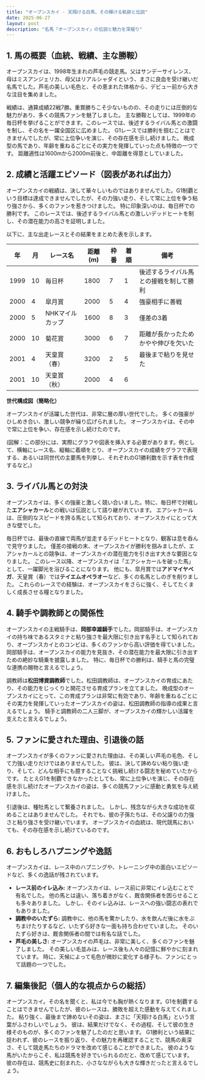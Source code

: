 ```yaml
---
title: "オープンスカイ - 天翔ける白馬、その輝ける軌跡と伝説"
date: 2025-06-27
layout: post
description: "名馬『オープンスカイ』の伝説と魅力を深堀り"
---
```


## 1. 馬の概要（血統、戦績、主な勝鞍）

オープンスカイは、1998年生まれの芦毛の競走馬。父はサンデーサイレンス、母はミスアンジェリカ、母父はリアルシャダイという、まさに良血を受け継いだ名馬でした。芦毛の美しい毛色と、その恵まれた体格から、デビュー前から大きな注目を集めました。

戦績は、通算成績22戦7勝。重賞勝ちこそ少ないものの、その走りには圧倒的な魅力があり、多くの競馬ファンを魅了しました。  主な勝鞍としては、1999年の毎日杯を挙げることができます。このレースでは、後述するライバル馬との激闘を制し、その名を一躍全国区に広めました。  G1レースでは勝利を掴むことはできませんでしたが、常に上位争いを演じ、その存在感を示し続けました。  晩成型の馬であり、年齢を重ねるごとにその実力を発揮していった点も特徴の一つです。  距離適性は1600mから2000m前後と、中距離を得意としていました。


## 2. 成績と活躍エピソード（図表があれば出力）

オープンスカイの戦績は、決して華々しいものではありませんでした。G1制覇という目標は達成できませんでしたが、その力強い走り、そして常に上位を争う粘り強さから、多くのファンを惹きつけました。  特に印象深いのは、毎日杯での勝利です。  このレースでは、後述するライバル馬との激しいデッドヒートを制し、その潜在能力の高さを証明しました。

以下に、主な出走レースとその結果をまとめた表を示します。

| 年 | 月 | レース名             | 距離(m) | 枠番 | 着順 | 備考                                     |
|---|----|----------------------|---------|------|------|------------------------------------------|
| 1999 | 10 | 毎日杯               | 1800     | 7    | 1    | 後述するライバル馬との接戦を制して勝利 |
| 2000 | 4  | 皐月賞               | 2000     | 5    | 4    | 強豪相手に善戦                            |
| 2000 | 5  | NHKマイルカップ         | 1600     | 8    | 3    | 僅差の3着                               |
| 2000 | 10 | 菊花賞               | 3000     | 6    | 7    | 距離が長かったためかやや伸びを欠いた      |
| 2001 | 4  | 天皇賞（春）           | 3200     | 2    | 5    | 最後まで粘りを見せた                     |
| 2001 | 10 | 天皇賞（秋）           | 2000     | 4    | 6    |  |


**世代構成図（簡略化）**

オープンスカイが活躍した世代は、非常に層の厚い世代でした。  多くの強豪がひしめき合い、激しい競争が繰り広げられました。  オープンスカイは、その中で常に上位を争い、存在感を示し続けたのです。

(図解：この部分には、実際にグラフや図表を挿入する必要があります。例として、横軸にレース名、縦軸に着順をとり、オープンスカイの成績をグラフで表現する、あるいは同世代の主要馬を列挙し、それぞれのG1勝利数を示す表を作成するなど。)


## 3. ライバル馬との対決

オープンスカイは、多くの強豪と激しく競い合いました。特に、毎日杯で対戦した**エアシャカール**との戦いは伝説として語り継がれています。  エアシャカールは、圧倒的なスピードを誇る馬として知られており、オープンスカイにとって大きな壁でした。

毎日杯では、最後の直線で両馬が並走するデッドヒートとなり、観客は息を呑んで見守りました。  僅差の接戦の末、オープンスカイが勝利を掴みましたが、エアシャカールとの競争は、オープンスカイの潜在能力を引き出す大きな要因となりました。  このレース以降、オープンスカイは「エアシャカールを破った馬」として、一躍脚光を浴びることになります。  他にも、皐月賞では**アドマイヤベガ**、天皇賞（春）では**テイエムオペラオー**など、多くの名馬としのぎを削りました。  これらのレースでの経験は、オープンスカイをさらに強く、そしてたくましく成長させる糧となりました。


## 4. 騎手や調教師との関係性

オープンスカイの主戦騎手は、**岡部幸雄騎手**でした。岡部騎手は、オープンスカイの持ち味であるスタミナと粘り強さを最大限に引き出す名手として知られており、オープンスカイとのコンビは、多くのファンから高い評価を得ていました。  岡部騎手は、オープンスカイの能力を見抜き、その潜在能力を最大限に引き出すための絶妙な騎乗を披露しました。  特に、毎日杯での勝利は、騎手と馬の完璧な連携の賜物と言えるでしょう。

調教師は**松田博資調教師**でした。松田調教師は、オープンスカイの育成にあたり、その能力をじっくりと開花させる育成プランを立てました。  晩成型のオープンスカイにとって、この育成プランは非常に有効であり、年齢を重ねるごとにその実力を発揮していったオープンスカイの姿は、松田調教師の指導の成果と言えるでしょう。  騎手と調教師の二人三脚が、オープンスカイの輝かしい活躍を支えたと言えるでしょう。


## 5. ファンに愛された理由、引退後の話

オープンスカイが多くのファンに愛された理由は、その美しい芦毛の毛色、そして力強い走りだけではありませんでした。  彼は、決して諦めない粘り強い走り、そして、どんな相手にも臆することなく挑戦し続ける闘志を秘めていたからです。  たとえG1を制覇できなかったとしても、常に上位争いを演じ、その存在感を示し続けたオープンスカイの姿は、多くの競馬ファンに感動と勇気を与え続けました。

引退後は、種牡馬として繋養されました。  しかし、残念ながら大きな成功を収めることはありませんでした。  それでも、彼の子孫たちは、その父譲りの力強さと粘り強さを受け継いでいます。  オープンスカイの血統は、現代競馬においても、その存在感を示し続けているのです。


## 6. おもしろハプニングや逸話

オープンスカイは、レース中のハプニングや、トレーニング中の面白いエピソードなど、多くの逸話が残されています。

* **レース前のイレ込み:** オープンスカイは、レース前に非常にイレ込むことで有名でした。  他の馬とは違い、落ち着きがなく、厩舎関係者を困らせることも多々ありました。  しかし、そのイレ込みは、レースへの強い闘志の表れでもありました。
* **調教中のいたずら:**  調教中に、他の馬を驚かしたり、水を飲んだ後に水をぶちまけたりするなど、いたずら好きな一面も持ち合わせていました。  そのいたずら好きは、厩舎関係者の間では有名な話でした。
* **芦毛の美しさ:** オープンスカイの芦毛は、非常に美しく、多くのファンを魅了しました。  その美しい毛並みは、レース後も人々の記憶に鮮やかに刻まれています。  時に、天候によって毛色が微妙に変化する様子も、ファンにとって話題の一つでした。



## 7. 編集後記（個人的な視点からの総括）

オープンスカイ。その名を聞くと、私は今でも胸が熱くなります。G1を制覇することはできませんでしたが、彼のレースは、勝敗を超えた感動を与えてくれました。  粘り強く、最後まで諦めないその姿は、まさに「天翔ける白馬」という言葉がふさわしいでしょう。  彼は、結果だけでなく、その過程、そして彼の生き様そのものが、多くのファンを魅了したのだと思います。  G1勝利という結果に捉われず、彼のレースを振り返り、その魅力を再確認することで、競馬の奥深さ、そして競走馬たちのドラマを改めて感じることができました。  彼のような馬がいたからこそ、私は競馬を好きでいられるのだと、改めて感じています。  彼の存在は、競馬史に刻まれた、小さなながらも大きな輝きだったと言えるでしょう。

